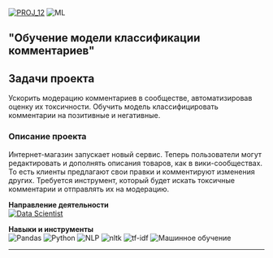 [![PROJ_12](https://img.shields.io/badge/🔗%20PROJ-12-success)](https://github.com/imeleges/YPDS_Projects/tree/main/PROJ_12)
![ML](https://img.shields.io/static/v1?label=&message=ML&color=blue)
## "Обучение модели классификации комментариев"  

## Задачи проекта  
Ускорить модерацию комментариев в сообществе, автоматизировав оценку их токсичности.
Обучить модель классифицировать комментарии на позитивные и негативные.

### Описание проекта
Интернет-магазин запускает новый сервис. Теперь пользователи могут редактировать и дополнять описания товаров, как в вики-сообществах. То есть клиенты предлагают свои правки и комментируют изменения других. Требуется инструмент, который будет искать токсичные комментарии и отправлять их на модерацию.

**Направление деятельности**  
[![Data Scientist](https://img.shields.io/static/v1?label=Trend&message=Data%20Scientist&color=blue)](#)

**Навыки и инструменты**  
![Pandas](https://img.shields.io/static/v1?label=Tool&message=Pandas&color=blue)
![Python](https://img.shields.io/static/v1?label=Tool&message=Python&color=blue)
![NLP](https://img.shields.io/static/v1?label=Tool&message=NLP&color=blue)
![nltk](https://img.shields.io/static/v1?label=Tool&message=nltk&color=blue)
![tf-idf](https://img.shields.io/static/v1?label=Tool&message=tf-idf&color=blue)
![Машинное обучение](https://img.shields.io/static/v1?label=Skill&message=Машинное%20обучение&color=blue)

---
